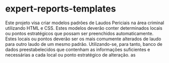 # expert-reports-templates
Este projeto visa criar modelos padrões de Laudos Periciais na área criminal utilizando HTML e CSS. Estes modelos deverão conter determinados locais ou pontos estratégicos que possam ser preenchidos automaticamente. Estes locais ou pontos deverão ser os  mais comumente alterados de laudo para outro laudo de um mesmo padrão. Utilizando-se, para tanto, banco de dados preestabelecidos que contenham as informações suficientes e necessárias a cada local ou ponto estratégico de alteração. as
